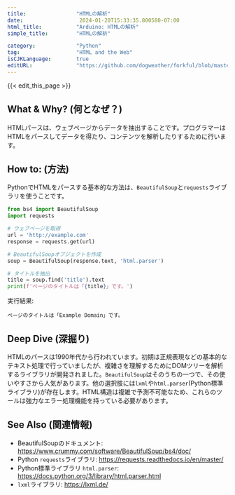 ```yaml
---
title:                "HTMLの解析"
date:                  2024-01-20T15:33:35.800580-07:00
html_title:           "Arduino: HTMLの解析"
simple_title:         "HTMLの解析"

category:             "Python"
tag:                  "HTML and the Web"
isCJKLanguage:        true
editURL:              "https://github.com/dogweather/forkful/blob/master/content/ja/python/parsing-html.md"
---
```


{{< edit_this_page >}}

## What & Why? (何となぜ？)
HTMLパースは、ウェブページからデータを抽出することです。プログラマーはHTMLをパースしてデータを得たり、コンテンツを解析したりするために行います。

## How to: (方法)
PythonでHTMLをパースする基本的な方法は、`BeautifulSoup`と`requests`ライブラリを使うことです。

```Python
from bs4 import BeautifulSoup
import requests

# ウェブページを取得
url = 'http://example.com'
response = requests.get(url)

# BeautifulSoupオブジェクトを作成
soup = BeautifulSoup(response.text, 'html.parser')

# タイトルを抽出
title = soup.find('title').text
print(f'ページのタイトルは「{title}」です。')
```

実行結果:
```
ページのタイトルは「Example Domain」です。
```

## Deep Dive (深掘り)
HTMLのパースは1990年代から行われています。初期は正規表現などの基本的なテキスト処理で行っていましたが、複雑さを理解するためにDOMツリーを解析するライブラリが開発されました。`BeautifulSoup`はそのうちの一つで、その使いやすさから人気があります。他の選択肢には`lxml`や`html.parser`(Python標準ライブラリ)が存在します。HTML構造は複雑で予測不可能なため、これらのツールは強力なエラー処理機能を持っている必要があります。

## See Also (関連情報)
- BeautifulSoupのドキュメント: https://www.crummy.com/software/BeautifulSoup/bs4/doc/
- Python `requests`ライブラリ: https://requests.readthedocs.io/en/master/
- Python標準ライブラリ `html.parser`: https://docs.python.org/3/library/html.parser.html
- `lxml`ライブラリ: https://lxml.de/
